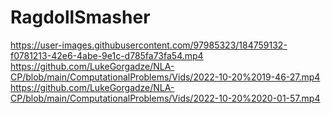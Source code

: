 # RagdollSmasher

https://user-images.githubusercontent.com/97985323/184759132-f0781213-42e6-4abe-9e1c-d785fa73fa54.mp4
https://github.com/LukeGorgadze/NLA-CP/blob/main/ComputationalProblems/Vids/2022-10-20%2019-46-27.mp4
https://github.com/LukeGorgadze/NLA-CP/blob/main/ComputationalProblems/Vids/2022-10-20%2020-01-57.mp4
